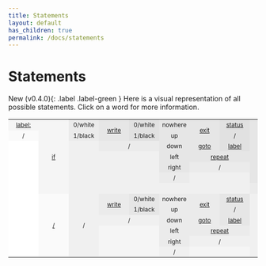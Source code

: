 ```yaml
---
title: Statements
layout: default
has_children: true
permalink: /docs/statements
---
```


# Statements

<span>New (v0.4.0)</span>{: .label .label-green } Here is a visual representation of all possible statements. Click on a word for more information.

<style type="text/css">
    table {
        min-width: 100%;
        border-collapse: collapse;
    }

    td {
        font-size: 0.75rem !important;
        min-width: 3.18rem;
        padding: 0.2rem 0.318rem;
        text-align: center;
    }

    .td-0 {
        background-color: #ffffff
    }

    .td-1 {
        background-color: #fafafa
    }

    .td-2 {
        background-color: #f5f5f5
    }

    .td-3 {
        background-color: #f0f0f0
    }

    .td-4 {
        background-color: #ebebeb
    }

    .td-5 {
        background-color: #e6e6e6
    }

    .td-6 {
        background-color: #e1e1e1
    }

    .td-7 {
        background-color: #dcdcdc
    }

    .td-8 {
        background-color: #d7d7d7
    }

    .td-9 {
        background-color: #d2d2d2
    }
</style>
<table>
    <tbody>
        <tr>
            <td class="td-2"><a href="goto#labels">label:</a></td>
            <td class="td-2" rowspan=7><a href="if-else#if">if</a></td>
            <td class="td-4">0/white</td>
            <td class="td-5" rowspan=2><a href="write">write</a></td>
            <td class="td-6">0/white</td>
            <td class="td-5">nowhere</td>
            <td class="td-5" rowspan=2><a href="exit#exit">exit</a></td>
            <td class="td-6"><a href="exit#exit-status">status</a></td>
            <td class="td-5" rowspan=6><a href="if-else#else">else</a></td>
            <td class="td-8" rowspan=2><a href="write">write</a></td>
            <td class="td-9">0/white</td>
            <td class="td-8">nowhere</td>
            <td class="td-8" rowspan=2><a href="exit#exit">exit</a></td>
            <td class="td-9"><a href="exit#exit-status">status</a></td>
        </tr>
        <tr>
            <td class="td-1">/</td>
            <td class="td-4">1/black</td>
            <td class="td-6">1/black</td>
            <td class="td-5">up</td>
            <td class="td-6">/</td>
            <td class="td-9">1/black</td>
            <td class="td-8">up</td>
            <td class="td-9">/</td>
        </tr>
        <tr>
            <td class="td-0"></td>
            <td class="td-3"></td>
            <td class="td-4" colspan=2>/</td>
            <td class="td-5">down</td>
            <td class="td-5"><a href="goto#goto">goto</a></td>
            <td class="td-6"><a href="goto#labels">label</a></td>
            <td class="td-7" colspan=2>/</td>
            <td class="td-8">down</td>
            <td class="td-8"><a href="goto#goto">goto</a></td>
            <td class="td-9"><a href="goto#labels">label</a></td>
        </tr>
        <tr>
            <td class="td-0"></td>
            <td class="td-3"></td>
            <td class="td-3"></td>
            <td class="td-3"></td>
            <td class="td-5">left</td>
            <td class="td-5" colspan=2><a href="goto#repeat">repeat</a></td>
            <td class="td-6"></td>
            <td class="td-6"></td>
            <td class="td-8">left</td>
            <td class="td-8" colspan=2><a href="goto#repeat">repeat</a></td>
        </tr>
        <tr>
            <td class="td-0"></td>
            <td class="td-3"></td>
            <td class="td-3"></td>
            <td class="td-3"></td>
            <td class="td-5">right</td>
            <td class="td-4" colspan=2>/</td>
            <td class="td-6"></td>
            <td class="td-6"></td>
            <td class="td-8">right</td>
            <td class="td-7" colspan=2>/</td>
        </tr>
        <tr>
            <td class="td-0"></td>
            <td class="td-3"></td>
            <td class="td-3"></td>
            <td class="td-3"></td>
            <td class="td-4">/</td>
            <td class="td-3"></td>
            <td class="td-3"></td>
            <td class="td-6"></td>
            <td class="td-6"></td>
            <td class="td-7">/</td>
            <td class="td-6"></td>
            <td class="td-6"></td>
        </tr>
        <tr>
            <td class="td-0"></td>
            <td class="td-3"></td>
            <td class="td-3"></td>
            <td class="td-3"></td>
            <td class="td-3"></td>
            <td class="td-3"></td>
            <td class="td-3"></td>
            <td class="td-4" colspan=8>/</td>
        </tr>
        <tr>
            <td class="td-0"></td>
            <td class="td-1" rowspan=6><a href="if-else#actions">/</a></td>
            <td class="td-3" rowspan=6>/</td>
            <td class="td-4" rowspan=2><a href="write">write</a></td>
            <td class="td-5">0/white</td>
            <td class="td-4">nowhere</td>
            <td class="td-4" rowspan=2><a href="exit#exit">exit</a></td>
            <td class="td-5"><a href="exit#exit-status">status</a></td>
            <td class="td-3" colspan=7 rowspan=6>/</td>
        </tr>
        <tr>
            <td class="td-0"></td>
            <td class="td-5">1/black</td>
            <td class="td-4">up</td>
            <td class="td-5">/</td>
        </tr>
        <tr>
            <td class="td-0"></td>
            <td class="td-3" colspan=2>/</td>
            <td class="td-4">down</td>
            <td class="td-4"><a href="goto#goto">goto</a></td>
            <td class="td-5"><a href="goto#labels">label</a></td>
        </tr>
        <tr>
            <td class="td-0"></td>
            <td class="td-2"></td>
            <td class="td-2"></td>
            <td class="td-4">left</td>
            <td class="td-4" colspan=2><a href="goto#repeat">repeat</a></td>
        </tr>
        <tr>
            <td class="td-0"></td>
            <td class="td-2"></td>
            <td class="td-2"></td>
            <td class="td-4">right</td>
            <td class="td-3" colspan=2>/</td>
        </tr>
        <tr>
            <td class="td-0"></td>
            <td class="td-2"></td>
            <td class="td-2"></td>
            <td class="td-3">/</td>
            <td class="td-2"></td>
            <td class="td-2"></td>
        </tr>
    </tbody>
</table>